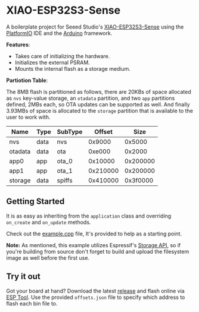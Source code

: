 # XIAO-ESP32S3-Sense
A boilerplate project for Seeed Studio's [XIAO-ESP32S3-Sense](https://www.seeedstudio.com/XIAO-ESP32S3-Sense-p-5639.html) using the [PlatformIO](https://platformio.org) IDE and the [Arduino](https://www.arduino.cc/) framework.

**Features**:
 - Takes care of initializing the hardware.
 - Initializes the external PSRAM.
 - Mounts the internal flash as a storage medium.
 
 **Partiotion Table**:

The 8MB flash is partitioned as follows, there are 20KBs of space allocated as `nvs` key-value storage, an `otadata` partition, and two `app` partitions defined, 2MBs each, so OTA updates can be supported as well. And finally 3.93MBs of space is allocated to the `storage` partition that is available to the user to work with.

| Name     | Type | SubType | Offset   | Size     |
|----------|------|---------|----------|----------|
| nvs      | data | nvs     | 0x9000   | 0x5000   |
| otadata  | data | ota     | 0xe000   | 0x2000   |
| app0     | app  | ota_0   | 0x10000  | 0x200000 |
| app1     | app  | ota_1   | 0x210000 | 0x200000 |
| storage  | data | spiffs  | 0x410000 | 0x3f0000 |

## Getting Started
It is as easy as inheriting from the `application` class and overriding `on_create` and `on_update` methods. 

Check out the [example.cpp](src/example/example.cpp) file, It's provided to help as a starting point.

**Note:** As mentioned, this example utilizes Espressif's [Storage API](https://docs.espressif.com/projects/esp-idf/en/latest/esp32s3/api-reference/storage/index.html), so if you're building from source don't forget to build and upload the filesystem image as well before the first use.

## Try it out

Got your board at hand? Download the latest [release](https://github.com/KamranAghlami/T-Display-S3/releases/latest) and flash online via [ESP Tool](https://espressif.github.io/esptool-js). Use the provided `offsets.json` file to specify which address to flash each bin file to.